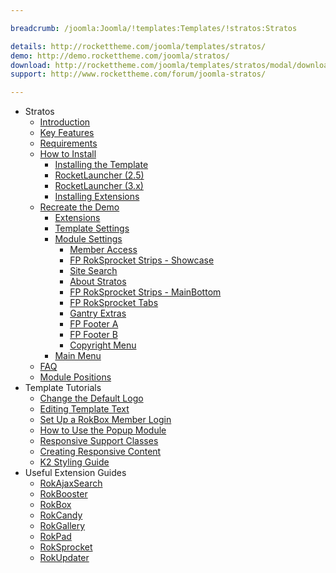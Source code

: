 ```yaml
---

breadcrumb: /joomla:Joomla/!templates:Templates/!stratos:Stratos

details: http://rockettheme.com/joomla/templates/stratos/
demo: http://demo.rockettheme.com/joomla/stratos/
download: http://rockettheme.com/joomla/templates/stratos/modal/downloads
support: http://www.rockettheme.com/forum/joomla-stratos/

---
```


* Stratos
    * [Introduction]()
    * [Key Features](INDEX.md#key-features)
    * [Requirements](INDEX.md#requirements)
    * [How to Install](../../platform/templates.md#how-to-install)
        * [Installing the Template](../../platform/templates.md#how-to-install-a-joomla-template)
        * [RocketLauncher (2.5)](../../platform/install_joomla_25.md)
        * [RocketLauncher (3.x)](../../platform/install_joomla_3x.md)
        * [Installing Extensions](../../platform/extensions.md#how-to-install-an-extension)
    * [Recreate the Demo](demo.md)
        * [Extensions](demo.md#recommended-extensions)
        * [Template Settings](demo_override.md)
        * [Module Settings](demo.md#module-settings)
            * [Member Access](demo_module_1.md)
            * [FP RokSprocket Strips - Showcase](demo_module_2.md)
            * [Site Search](demo_module_3.md)
            * [About Stratos](demo_module_4.md)
            * [FP RokSprocket Strips - MainBottom](demo_module_5.md)
            * [FP RokSprocket Tabs](demo_module_6.md)
            * [Gantry Extras](demo_module_7.md)
            * [FP Footer A](demo_module_8.md)
            * [FP Footer B](demo_module_9.md)
            * [Copyright Menu](demo_module_10.md)
        * [Main Menu](demo.md#menu-settings)
    * [FAQ](faq.md)
    * [Module Positions](positions.md)
* Template Tutorials
    * [Change the Default Logo](../../basic/how_to_edit_the_logo.md)
    * [Editing Template Text](../../basic/how_to_edit_template_text.md)
    * [Set Up a RokBox Member Login](../../basic/how_to_set_up_a_rokbox_member_login.md)
    * [How to Use the Popup Module](../../basic/how_to_use_popup_module.md)
    * [Responsive Support Classes](../../basic/responsive_support_classes.md)
    * [Creating Responsive Content](../../basic/creating_responsive_content.md)
    * [K2 Styling Guide](../../basic/k2_styling_guide.md)
* Useful Extension Guides
    * [RokAjaxSearch](../../extensions/rokajaxsearch/)
    * [RokBooster](../../extensions/rokbooster/)
    * [RokBox](../../extensions/rokbox/)
    * [RokCandy](../../extensions/rokcandy)
    * [RokGallery](../../extensions/rokgallery/)
    * [RokPad](../../extensions/rokpad/)
    * [RokSprocket](../../extensions/roksprocket/)
    * [RokUpdater](../../extensions/rokupdater/)